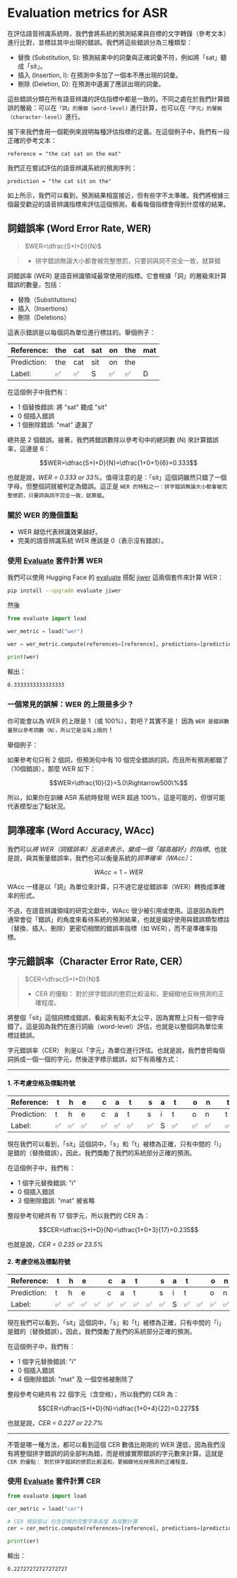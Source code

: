 # Evaluation metrics for ASR

在評估語音辨識系統時，我們會將系統的預測結果與目標的文字轉錄（參考文本）進行比對，並標註其中出現的錯誤。我們將這些錯誤分為三種類型：

- 替換 (Substitution, S): 預測結果中的詞彙與正確詞彙不符，例如將「sat」聽成「sit」。
- 插入 (Insertion, I): 在預測中多加了一個本不應出現的詞彙。
- 刪除 (Deletion, D): 在預測中遺漏了應該出現的詞彙。

這些錯誤分類在所有語音辨識的評估指標中都是一致的。不同之處在於我們計算錯誤的層級：可以在`「詞」的層級（word-level)` 進行計算，也可以在`「字元」的層級（character-level）`進行。

接下來我們會用一個範例來說明每種評估指標的定義。在這個例子中，我們有一段正確的參考文本：

```
reference = "the cat sat on the mat"
```
我們正在嘗試評估的語音辨識系統的預測序列：
```
prediction = "the cat sit on the"
```

如上所示，我們可以看到，預測結果相當接近，但有些字不太準確。我們將根據三個最受歡迎的語音辨識指標來評估這個預測，看看每個指標會得到什麼樣的結果。

## 詞錯誤率 (Word Error Rate, WER)

> $WER=\dfrac{S+I+D}{N}$

> - 拼字錯誤無論大小都會被完整懲罰，只要詞與詞不完全一致，就算錯

詞錯誤率 (WER) 是語音辨識領域最常使用的指標。它會根據「詞」的層級來計算錯誤的數量，包括：

- 替換（Substitutions）
- 插入（Insertions）
- 刪除（Deletions）

這表示錯誤是以每個詞為單位進行標註的。舉個例子：

| Reference: | the | cat | sat | on | the | mat |
| -- | -- | -- | -- | -- | -- | -- |
| Prediction: | the | cat | sit | on | the |
| Label: | ✅ | ✅ | S | ✅ | ✅ | D |

在這個例子中我們有：

- 1 個替換錯誤: 將 "sat" 聽成 "sit"
- 0 個插入錯誤
- 1 個刪除錯誤: "mat" 遺漏了

總共是 2 個錯誤。接著，我們將錯誤數除以參考句中的總詞數 (N) 來計算錯誤率，這邊是 6：

$$WER=\dfrac{S+I+D}{N}=\dfrac{1+0+1}{6}=0.333$$

也就是說，*WER = 0.333 or 33%*。值得注意的是：「sit」這個詞雖然只錯了一個字母，但整個詞就被判定為錯誤。這正是 `WER 的特點之一：拼字錯誤無論大小都會被完整懲罰，只要詞與詞不完全一致，就算錯`。

### 關於 WER 的幾個重點

- WER 越低代表辨識效果越好。
- 完美的語音辨識系統 WER 應該是 0（表示沒有錯誤）。

### 使用 [Evaluate](https://github.com/huggingface/evaluate) 套件計算 WER

我們可以使用 Hugging Face 的 [evaluate](https://github.com/huggingface/evaluate) 搭配 [jiwer](https://github.com/jitsi/jiwer) 這兩個套件來計算 WER：

```bash
pip install --upgrade evaluate jiwer
```

然後

```python
from evaluate import load

wer_metric = load("wer")

wer = wer_metric.compute(references=[reference], predictions=[prediction])

print(wer)
```

輸出：

```bash
0.3333333333333333
```

### 一個常見的誤解：WER 的上限是多少？

你可能會以為 WER 的上限是 1（或 100%），對吧？其實不是！
因為 `WER 是錯誤數量除以參考詞數（N），所以它是沒有上限的`！

舉個例子：

如果參考句只有 2 個詞，但預測句中有 10 個完全錯誤的詞，而且所有預測都錯了（10個錯誤），那麼 WER 如下：

$$WER=\dfrac{10}{2}=5.0\Rightarrow500\%$$

所以，如果你在訓練 ASR 系統時發現 WER 超過 100%，這是可能的，但很可能代表模型出了點狀況。

## 詞準確率 (Word Accuracy, WAcc)

我們可以*將 WER（詞錯誤率）反過來表示，變成一個「越高越好」的指標*。也就是說，與其衡量錯誤率，我們也可以衡量系統的*詞準確率（WAcc）*：

$$WAcc=1−WER$$

WAcc 一樣是以「詞」為單位來計算，只不過它是從錯誤率（WER）轉換成準確率的形式。

不過，在語音辨識領域的研究文獻中，WAcc 很少被引用或使用。這是因為我們通常會從「錯誤」的角度來看待系統的預測結果，也就是偏好使用與錯誤類型標註（替換、插入、刪除）更密切相關的錯誤率指標（如 WER），而不是準確率指標。

## 字元錯誤率（Character Error Rate, CER）

> $CER=\dfrac{S+I+D}{N}$
> - CER 的優點： 對於拼字錯誤的懲罰比較溫和，更細緻地反映預測的正確程度。

將整個「sit」這個詞標成錯誤，看起來有點不太公平，因為實際上只有一個字母錯了。這是因為我們在進行詞級（word-level）評估，也就是以整個詞為單位來標註錯誤。

字元錯誤率（CER） 則是以「字元」為單位進行評估。也就是說，我們會把每個詞拆成一個一個的字元，然後逐字標示錯誤，如下有兩種方式：

---

#### 1. 不考慮空格及標點符號

| Reference: | t | h | e | | c | a | t | | s | a | t | | o | n | | t | h | e | | m | a | t |
| ----------- | - | - | - | - | - | - | - | - | - | - | - | - | - | - | - | - | - | - | - | - | - | - |
| Prediction: | t | h | e | | c | a | t | | s | i | t | | o | n | | t | h | e | |  |  |  |
| Label: | ✅ | ✅ | ✅ | | ✅ | ✅ | ✅ | | ✅ | S | ✅ | | ✅ | ✅ | | ✅ | ✅ | ✅ | | D | D | D |

現在我們可以看到，「sit」這個詞中，「s」和「t」被標為正確，只有中間的「i」是錯的（替換錯誤）。因此，我們獎勵了我們的系統部分正確的預測。

在這個例子中，我們有：

- 1 個字元替換錯誤: "i"
- 0 個插入錯誤
- 3 個刪除錯誤: "mat" 被省略

整段參考句總共有 17 個字元，所以我們的 CER 為：

$$CER=\dfrac{S+I+D}{N}=\dfrac{1+0+3}{17}=0.235$$

也就是說，*CER = 0.235 or 23.5%*

#### 2. 考慮空格及標點符號

| Reference: | t | h | e | | c | a | t | | s | a | t | | o | n | | t | h | e | | m | a | t |
| ----------- | - | - | - | - | - | - | - | - | - | - | - | - | - | - | - | - | - | - | - | - | - | - |
| Prediction: | t | h | e | | c | a | t | | s | i | t | | o | n | | t | h | e | |  |  |  |
| Label: | ✅ | ✅ | ✅ | ✅ | ✅ | ✅ | ✅ | ✅ | ✅ | S | ✅ | ✅ | ✅ | ✅ | ✅ | ✅ | ✅ | ✅ | D | D | D | D |

現在我們可以看到，「sit」這個詞中，「s」和「t」被標為正確，只有中間的「i」是錯的（替換錯誤）。因此，我們獎勵了我們的系統部分正確的預測。

在這個例子中，我們有：

- 1 個字元替換錯誤: "i"
- 0 個插入錯誤
- 4 個刪除錯誤: "mat" 及 一個空格被刪除了

整段參考句總共有 22 個字元（含空格），所以我們的 CER 為：

$$CER=\dfrac{S+I+D}{N}=\dfrac{1+0+4}{22}=0.227$$

也就是說，*CER = 0.227 or 22.7%*

---

不管是哪一種方法，都可以看到這個 CER 數值比剛剛的 WER 還低，因為我們沒有將整個拼字錯誤的詞全部判為錯，而是根據實際錯誤的字元數來計算。這就是 `CER 的優點：
對於拼字錯誤的懲罰比較溫和，更細緻地反映預測的正確程度。`

### 使用 [Evaluate](https://github.com/huggingface/evaluate) 套件計算 CER

```python
from evaluate import load

cer_metric = load("cer")

# CER 預設是以 包含空格的完整字串長度 為母數計算
cer = cer_metric.compute(references=[reference], predictions=[prediction])

print(cer)
```

輸出：

```bash
0.22727272727272727
```
